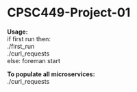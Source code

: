 # CPSC449-Project-01
<b>Usage:<br /></b> 
	if first run then:<br />
		./first_run <br /> 
		./curl_requests <br />
	else:
		foreman start <br />

<b>To populate all microservices:<br /></b>
	./curl_requests
